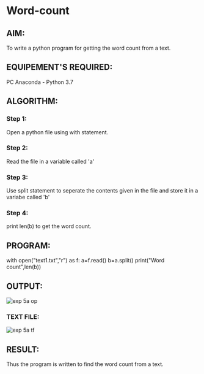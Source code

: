 # Word-count
## AIM:
To write a python program for getting the word count from a text.
## EQUIPEMENT'S REQUIRED: 
PC
Anaconda - Python 3.7
## ALGORITHM: 
### Step 1:
Open a python file using with statement.
### Step 2: 
Read the file in a variable called 'a'
### Step 3: 
Use split statement to seperate the contents given in the file and store it in a variabe called 'b'
### Step 4:  
print len(b) to get the word count.
## PROGRAM:
with open("text1.txt","r") as f:
    a=f.read()
    b=a.split()
    print("Word count",len(b))
## OUTPUT:
![exp 5a op](https://github.com/Vikaash19/Word-count/assets/148514589/eaae9e46-3bfd-4a95-919c-7a7dd517c46a)
### TEXT FILE:
![exp 5a tf](https://github.com/Vikaash19/Word-count/assets/148514589/f0415c6f-10b8-4df3-baec-f7c4d7dd19de)

## RESULT:
Thus the program is written to find the word count from a text.
